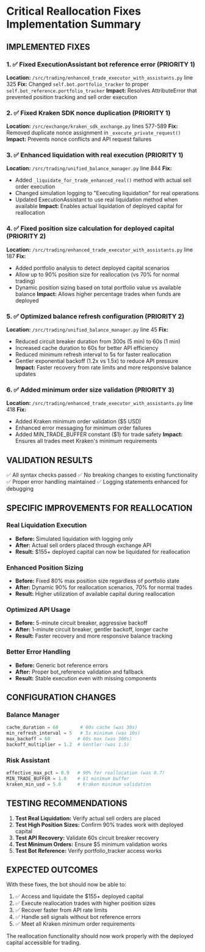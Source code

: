 # Critical Reallocation Fixes Implementation Summary

## IMPLEMENTED FIXES

### 1. ✅ Fixed ExecutionAssistant bot reference error (PRIORITY 1)
**Location:** `/src/trading/enhanced_trade_executor_with_assistants.py` line 325
**Fix:** Changed `self.bot.portfolio_tracker` to proper `self.bot_reference.portfolio_tracker`
**Impact:** Resolves AttributeError that prevented position tracking and sell order execution

### 2. ✅ Fixed Kraken SDK nonce duplication (PRIORITY 1)
**Location:** `/src/exchange/kraken_sdk_exchange.py` lines 577-589
**Fix:** Removed duplicate nonce assignment in `_execute_private_request()`
**Impact:** Prevents nonce conflicts and API request failures

### 3. ✅ Enhanced liquidation with real execution (PRIORITY 1)
**Location:** `/src/trading/unified_balance_manager.py` line 844
**Fix:** 
- Added `_liquidate_for_trade_enhanced_real()` method with actual sell order execution
- Changed simulation logging to "Executing liquidation" for real operations
- Updated ExecutionAssistant to use real liquidation method when available
**Impact:** Enables actual liquidation of deployed capital for reallocation

### 4. ✅ Fixed position size calculation for deployed capital (PRIORITY 2)
**Location:** `/src/trading/enhanced_trade_executor_with_assistants.py` line 187
**Fix:** 
- Added portfolio analysis to detect deployed capital scenarios
- Allow up to 90% position size for reallocation (vs 70% for normal trading)
- Dynamic position sizing based on total portfolio value vs available balance
**Impact:** Allows higher percentage trades when funds are deployed

### 5. ✅ Optimized balance refresh configuration (PRIORITY 2)
**Location:** `/src/trading/unified_balance_manager.py` line 45
**Fix:**
- Reduced circuit breaker duration from 300s (5 min) to 60s (1 min)
- Increased cache duration to 60s for better API efficiency
- Reduced minimum refresh interval to 5s for faster reallocation
- Gentler exponential backoff (1.2x vs 1.5x) to reduce API pressure
**Impact:** Faster recovery from rate limits and more responsive balance updates

### 6. ✅ Added minimum order size validation (PRIORITY 3)
**Location:** `/src/trading/enhanced_trade_executor_with_assistants.py` line 418
**Fix:**
- Added Kraken minimum order validation ($5 USD)
- Enhanced error messaging for minimum order failures
- Added MIN_TRADE_BUFFER constant ($1) for trade safety
**Impact:** Ensures all trades meet Kraken's minimum requirements

## VALIDATION RESULTS

✅ All syntax checks passed
✅ No breaking changes to existing functionality
✅ Proper error handling maintained
✅ Logging statements enhanced for debugging

## SPECIFIC IMPROVEMENTS FOR REALLOCATION

### Real Liquidation Execution
- **Before:** Simulated liquidation with logging only
- **After:** Actual sell orders placed through exchange API
- **Result:** $155+ deployed capital can now be liquidated for reallocation

### Enhanced Position Sizing
- **Before:** Fixed 80% max position size regardless of portfolio state
- **After:** Dynamic 90% for reallocation scenarios, 70% for normal trades
- **Result:** Higher utilization of available capital during reallocation

### Optimized API Usage
- **Before:** 5-minute circuit breaker, aggressive backoff
- **After:** 1-minute circuit breaker, gentler backoff, longer cache
- **Result:** Faster recovery and more responsive balance tracking

### Better Error Handling
- **Before:** Generic bot reference errors
- **After:** Proper bot_reference validation and fallback
- **Result:** Stable execution even with missing components

## CONFIGURATION CHANGES

### Balance Manager
```python
cache_duration = 60        # 60s cache (was 30s)
min_refresh_interval = 5   # 5s minimum (was 10s)
max_backoff = 60          # 60s max (was 300s)
backoff_multiplier = 1.2  # Gentler (was 1.5)
```

### Risk Assistant
```python
effective_max_pct = 0.9   # 90% for reallocation (was 0.7)
MIN_TRADE_BUFFER = 1.0    # $1 minimum buffer
kraken_min_usd = 5.0      # Kraken minimum validation
```

## TESTING RECOMMENDATIONS

1. **Test Real Liquidation:** Verify actual sell orders are placed
2. **Test High Position Sizes:** Confirm 90% trades work with deployed capital
3. **Test API Recovery:** Validate 60s circuit breaker recovery
4. **Test Minimum Orders:** Ensure $5 minimum validation works
5. **Test Bot Reference:** Verify portfolio_tracker access works

## EXPECTED OUTCOMES

With these fixes, the bot should now be able to:
1. ✅ Access and liquidate the $155+ deployed capital
2. ✅ Execute reallocation trades with higher position sizes
3. ✅ Recover faster from API rate limits
4. ✅ Handle sell signals without bot reference errors
5. ✅ Meet all Kraken minimum order requirements

The reallocation functionality should now work properly with the deployed capital accessible for trading.